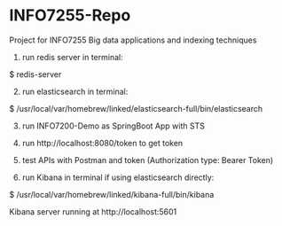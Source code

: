 # INFO7255-Repo
Project for INFO7255 Big data applications and indexing techniques

1. run redis server in terminal:

$ redis-server

2. run elasticsearch in terminal:

$ /usr/local/var/homebrew/linked/elasticsearch-full/bin/elasticsearch

3. run INFO7200-Demo as SpringBoot App with STS

4. run http://localhost:8080/token to get token

5. test APIs with Postman and token (Authorization type: Bearer Token)

6. run Kibana in terminal if using elasticsearch directly:

$ /usr/local/var/homebrew/linked/kibana-full/bin/kibana

Kibana server running at http://localhost:5601
